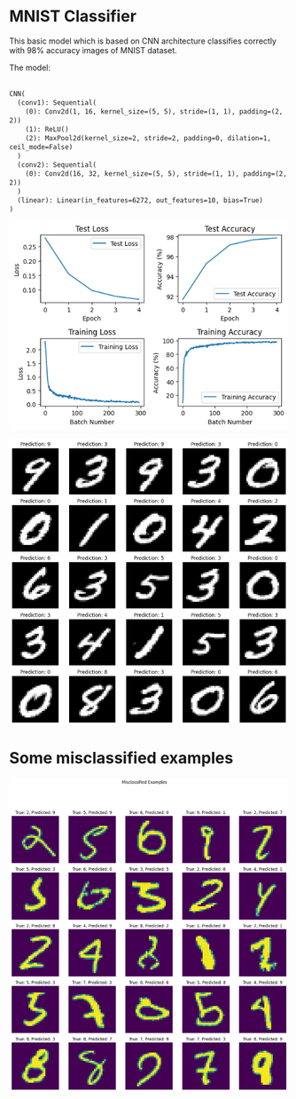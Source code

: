 # MNIST Classifier

This basic model which is based on CNN architecture classifies correctly with 98% accuracy images of MNIST dataset.

The model:

```

CNN(
  (conv1): Sequential(
    (0): Conv2d(1, 16, kernel_size=(5, 5), stride=(1, 1), padding=(2, 2))
    (1): ReLU()
    (2): MaxPool2d(kernel_size=2, stride=2, padding=0, dilation=1, ceil_mode=False)
  )
  (conv2): Sequential(
    (0): Conv2d(16, 32, kernel_size=(5, 5), stride=(1, 1), padding=(2, 2))
  )
  (linear): Linear(in_features=6272, out_features=10, bias=True)
)

```

![](readme-resources/plot.png)

![](readme-resources/prediction.png)

# Some misclassified examples

![](readme-resources/misclassified.png)

